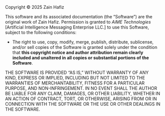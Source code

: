 Copyright © 2025 Zain Hafiz

This software and its associated documentation (the “Software”) are the original work of Zain Hafiz. Permission is granted to *AiME Technologies* [Artificial Intelligence Messaging Enterprise LLC.] to use this Software, subject to the following conditions:

- The right to use, copy, modify, merge, publish, distribute, sublicense, and/or sell copies of the Software is granted solely under the condition that **this copyright notice and author attribution remain clearly included and unaltered in all copies or substantial portions of the Software**.

THE SOFTWARE IS PROVIDED “AS IS,” WITHOUT WARRANTY OF ANY KIND, EXPRESS OR IMPLIED, INCLUDING BUT NOT LIMITED TO THE WARRANTIES OF MERCHANTABILITY, FITNESS FOR A PARTICULAR PURPOSE, AND NON-INFRINGEMENT. IN NO EVENT SHALL THE AUTHOR BE LIABLE FOR ANY CLAIM, DAMAGES, OR OTHER LIABILITY, WHETHER IN AN ACTION OF CONTRACT, TORT, OR OTHERWISE, ARISING FROM OR IN CONNECTION WITH THE SOFTWARE OR THE USE OR OTHER DEALINGS IN THE SOFTWARE.
